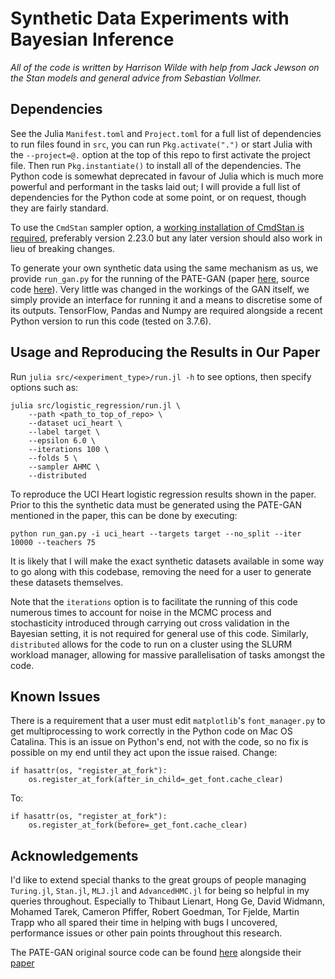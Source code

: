 # Synthetic Data Experiments with Bayesian Inference

*All of the code is written by Harrison Wilde with help from Jack Jewson on the Stan models and general advice from Sebastian Vollmer.*

## Dependencies

See the Julia `Manifest.toml` and `Project.toml` for a full list of dependencies to run files found in `src`, you can run `Pkg.activate(".")` or start Julia with the `--project=@.` option at the top of this repo to first activate the project file. Then run `Pkg.instantiate()` to install all of the dependencies. The Python code is somewhat deprecated in favour of Julia which is much more powerful and performant in the tasks laid out; I will provide a full list of dependencies for the Python code at some point, or on request, though they are fairly standard.

To use the `CmdStan` sampler option, a [working installation of CmdStan is required](https://mc-stan.org/users/interfaces/cmdstan), preferably version 2.23.0 but any later version should also work in lieu of breaking changes.

To generate your own synthetic data using the same mechanism as us, we provide `run_gan.py` for the running of the PATE-GAN (paper [here](https://openreview.net/pdf?id=S1zk9iRqF7), source code [here](https://bitbucket.org/mvdschaar/mlforhealthlabpub/src/4fb84b06c83b7ed80b681c9b7d91e66c78495378/alg/pategan/)). Very little was changed in the workings of the GAN itself, we simply provide an interface for running it and a means to discretise some of its outputs. TensorFlow, Pandas and Numpy are required alongside a recent Python version to run this code (tested on 3.7.6).

## Usage and Reproducing the Results in Our Paper

Run `julia src/<experiment_type>/run.jl -h` to see options, then specify options such as:

```
julia src/logistic_regression/run.jl \
    --path <path_to_top_of_repo> \
    --dataset uci_heart \
    --label target \
    --epsilon 6.0 \
    --iterations 100 \
    --folds 5 \
    --sampler AHMC \
    --distributed
```

To reproduce the UCI Heart logistic regression results shown in the paper. Prior to this the synthetic data must be generated using the PATE-GAN mentioned in the paper, this can be done by executing:

```
python run_gan.py -i uci_heart --targets target --no_split --iter 10000 --teachers 75
```

It is likely that I will make the exact synthetic datasets available in some way to go along with this codebase, removing the need for a user to generate these datasets themselves.

Note that the `iterations` option is to facilitate the running of this code numerous times to account for noise in the MCMC process and stochasticity introduced through carrying out cross validation in the Bayesian setting, it is not required for general use of this code. Similarly, `distributed` allows for the code to run on a cluster using the SLURM workload manager, allowing for massive parallelisation of tasks amongst the code.

## Known Issues

There is a requirement that a user must edit `matplotlib`'s `font_manager.py` to get multiprocessing to work correctly in the Python code on Mac OS Catalina. This is an issue on Python's end, not with the code, so no fix is possible on my end until they act upon the issue raised. Change:
```
if hasattr(os, "register_at_fork"):
    os.register_at_fork(after_in_child=_get_font.cache_clear)
```

To:
```
if hasattr(os, "register_at_fork"):
    os.register_at_fork(before=_get_font.cache_clear)
```

## Acknowledgements

I'd like to extend special thanks to the great groups of people managing  `Turing.jl`, `Stan.jl`, `MLJ.jl` and `AdvancedHMC.jl` for being so helpful in my queries throughout. Especially to Thibaut Lienart, Hong Ge, David Widmann, Mohamed Tarek, Cameron Pfiffer, Robert Goedman, Tor Fjelde, Martin Trapp who all spared their time in helping with bugs I uncovered, performance issues or other pain points throughout this research.

The PATE-GAN original source code can be found [here]() alongside their [paper]()
